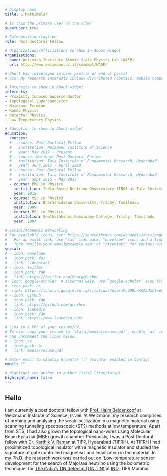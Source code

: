 ```yaml
---
# Display name
title: S Mathimalar

# Is this the primary user of the site?
superuser: true

# Role/position/tagline
role: Post-doctoral Fellow

# Organizations/Affiliations to show in About widget
organizations:
- name: Weizmann Institute Atomic Scale Physics Lab (WASP)
  url: http://www.weizmann.ac.il/condmat/WASP/

# Short bio (displayed in user profile at end of posts)
# bio: My research interests include distributed robotics, mobile computing and programmable matter.

# Interests to show in About widget
interests:
- Proximity Induced Superconductor
- Topological Superconductor
- Majorana Fermion
- Kondo Physics
- Detector Physics
- Low Temperature Physics

# Education to show in About widget
education:
  courses:
  # - course: Post-Doctoral Fellow
  #   institution: Weizmann Institute of Science
  #   year: May 2019 - Present
  # - course: National Post-Doctoral Fellow
  #   institution: Tata Institute of Fundamental Research, Hyderabad
  #   year: June 2017 - April 2019
  # - course: Post-Doctoral Fellow
  #   institution: Tata Institute of Fundamental Research, Hyderabad
  #   year: Sept 2015 - May 2017
  - course: PhD in Physics
    institution: India-Based Neutrino Observatory (INO) at Tata Institute of Fundamental Research, Mumbai
    year: 2015
  - course: MSc in Physics
    institution: Bharathidasan University, Trichy, Tamilnadu
    year: 2009
  - course: BSc in Physics
    institution: Seethalakshmi Ramaswamy College, Trichy, Tamilnadu
    year: 2007

# Social/Academic Networking
# For available icons, see: https://sourcethemes.com/academic/docs/page-builder/#icons
#   For an email link, use "fas" icon pack, "envelope" icon, and a link in the
#   form "mailto:your-email@example.com" or "/#contact" for contact widget.
social:
# - icon: envelope
#   icon_pack: fas
#   link: '/#contact'
# - icon: twitter
#   icon_pack: fab
#   link: https://twitter.com/GeorgeCushen
#- icon: google-scholar  # Alternatively, use `google-scholar` icon from `ai` icon pack
#  icon_pack: ai
#  link: https://scholar.google.co.in/citations?user=PaVORLwAAAAJ&hl=en
# - icon: github
#   icon_pack: fab
#   link: https://github.com/gcushen
# - icon: linkedin
#   icon_pack: fab
#   link: https://www.linkedin.com/

# Link to a PDF of your resume/CV.
# To use: copy your resume to `static/media/resume.pdf`, enable `ai` icons in `params.toml`, 
# and uncomment the lines below.
# - icon: cv
#   icon_pack: ai
#   link: media/resume.pdf

# Enter email to display Gravatar (if Gravatar enabled in Config)
email: ""

# Highlight the author in author lists? (true/false)
highlight_name: false
---
```


<h2>Hello</h2>

I am currently a post doctoral fellow with [Prof. Haim Beidenkopf](http://www.weizmann.ac.il/condmat/WASP/home) at Weizmann Institute of Science, Israel. At Weizmann, my research comprises of probing and analysing the weak localization in a magnetic material using scanning tunneling spectroscopic (STS) methods at low temperature. Apart from STS, I had also grown the topological nano-wires using Molecular Beam Epitaxial (MBE) growth chamber. Previously, I was a Post Doctoral fellow with [Dr. Karthik V. Raman](https://www.tifrh.res.in/~raman/index.php/people/) at TIFR, Hyderabad (TIFRH). At TIFRH I had proximitized topological insulator with a magnetic insulator and studied the signature of gate controlled magnetism and localization in the material. In my Ph.D. the research work was carried out on 'Low-temperature sensor development for the search of Majorana neutrino using the bolometric technique' for [The INdia’s TIN detector (TIN.TIN)](http://www.tifr.res.in/~tin.tin/) at [INO](http://www.ino.tifr.res.in/ino/), TIFR Mumbai.
